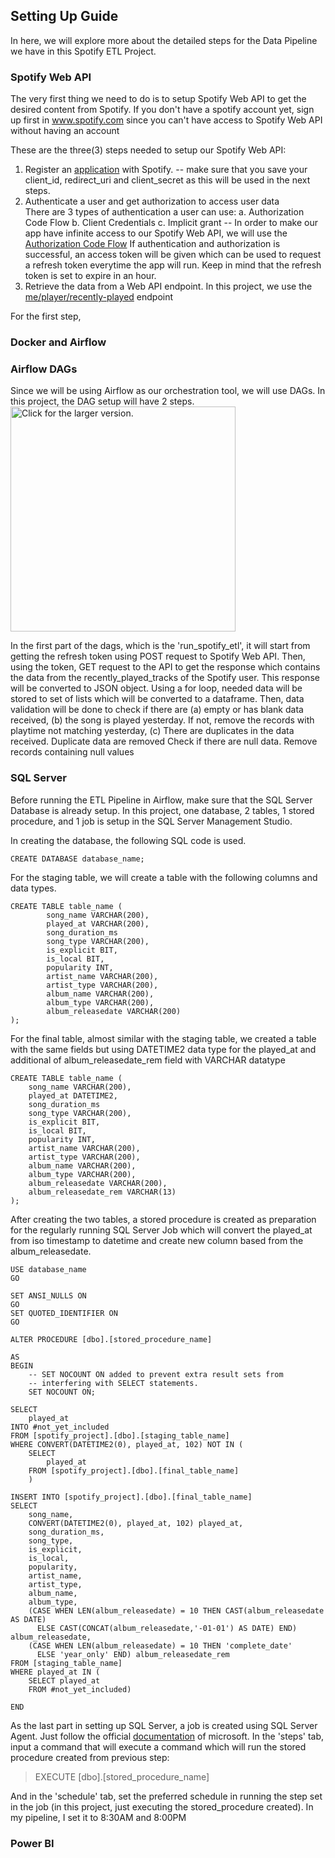 ## Setting Up Guide

In here, we will explore more about the detailed steps for the Data Pipeline we have in this Spotify ETL Project.

### Spotify Web API
The very first thing we need to do is to setup Spotify Web API to get the desired content from Spotify. If you don't have a spotify account yet, sign up first in www.spotify.com since you can't have access to Spotify Web API without having an account

These are the three(3) steps needed to setup our Spotify Web API:
1. Register an [application](https://developer.spotify.com/documentation/general/guides/authorization/app-settings/) with Spotify.
-- make sure that you save your client_id, redirect_uri and client_secret as this will be used in the next steps.
3. Authenticate a user and get authorization to access user data </br>
There are 3 types of authentication a user can use:
a. Authorization Code Flow
b. Client Credentials
c. Implicit grant
-- In order to make our app have infinite access to our Spotify Web API, we will use the [Authorization Code Flow](https://developer.spotify.com/documentation/general/guides/authorization/code-flow/) If authentication and authorization is successful, an access token will be given which can be used to request a refresh token everytime the app will run. Keep in mind that the refresh token is set to expire in an hour. 
5. Retrieve the data from a Web API endpoint. In this project, we use the [me/player/recently-played](https://developer.spotify.com/documentation/web-api/reference/#/operations/get-recently-played) endpoint

For the first step,


### Docker and Airflow
### Airflow DAGs
Since we will be using Airflow as our orchestration tool, we will use DAGs. In this project, the DAG setup will have 2 steps.
<a href="https://drive.google.com/uc?export=view&id="><img src="https://drive.google.com/uc?export=view&id=1TNmztfTaKUKNzUp2sgzMy2N_GPf8U3X_" style="width: 360px; max-width: 100%; height: auto" title="Click for the larger version." /></a>

In the first part of the dags, which is the 'run_spotify_etl', it will start from getting the refresh token using POST request to Spotify Web API. Then, using the token, GET request to the API to get the response which contains the data from the recently_played_tracks of the Spotify user. This response will be converted to JSON object. Using a for loop, needed data will be stored to set of lists which will be converted to a dataframe. Then, data validation will be done to check if there are (a) empty or has blank data received, (b) the song is played yesterday. If not, remove the records with playtime not matching yesterday, (c) There are duplicates in the data received. Duplicate data are removed
Check if there are null data. Remove records containing null values

### SQL Server
Before running the ETL Pipeline in Airflow, make sure that the SQL Server Database is already setup. In this project, one database, 2 tables, 1 stored procedure, and 1 job is setup in the SQL Server Management Studio.

In creating the database, the following SQL code is used.
```
CREATE DATABASE database_name;
```

For the staging table, we will create a table with the following columns and data types.
```
CREATE TABLE table_name (
        song_name VARCHAR(200),
        played_at VARCHAR(200),
        song_duration_ms
        song_type VARCHAR(200),
        is_explicit BIT,
        is_local BIT,
        popularity INT,
        artist_name VARCHAR(200),
        artist_type VARCHAR(200),
        album_name VARCHAR(200),
        album_type VARCHAR(200),
        album_releasedate VARCHAR(200)
);
```
For the final table, almost similar with the staging table, we created a table with the same fields but using DATETIME2 data type for the played_at and additional of album_releasedate_rem field with VARCHAR datatype
```
CREATE TABLE table_name (
    song_name VARCHAR(200),
    played_at DATETIME2,
    song_duration_ms
    song_type VARCHAR(200),
    is_explicit BIT,
    is_local BIT,
    popularity INT,
    artist_name VARCHAR(200),
    artist_type VARCHAR(200),
    album_name VARCHAR(200),
    album_type VARCHAR(200),
    album_releasedate VARCHAR(200),
    album_releasedate_rem VARCHAR(13)
);
```
After creating the two tables, a stored procedure is created as preparation for the regularly running SQL Server Job which will convert the played_at from iso timestamp to datetime and create new column based from the album_releasedate.
```
USE database_name
GO

SET ANSI_NULLS ON
GO
SET QUOTED_IDENTIFIER ON
GO

ALTER PROCEDURE [dbo].[stored_procedure_name]

AS
BEGIN
	-- SET NOCOUNT ON added to prevent extra result sets from
	-- interfering with SELECT statements.
	SET NOCOUNT ON;

SELECT
    played_at
INTO #not_yet_included
FROM [spotify_project].[dbo].[staging_table_name]
WHERE CONVERT(DATETIME2(0), played_at, 102) NOT IN (
    SELECT
        played_at
    FROM [spotify_project].[dbo].[final_table_name]
    )

INSERT INTO [spotify_project].[dbo].[final_table_name]
SELECT
    song_name,
    CONVERT(DATETIME2(0), played_at, 102) played_at,
    song_duration_ms,
    song_type,
    is_explicit,
    is_local,
    popularity,
    artist_name,
    artist_type,
    album_name,
    album_type,
    (CASE WHEN LEN(album_releasedate) = 10 THEN CAST(album_releasedate AS DATE)
      ELSE CAST(CONCAT(album_releasedate,'-01-01') AS DATE) END) album_releasedate,
    (CASE WHEN LEN(album_releasedate) = 10 THEN 'complete_date'
      ELSE 'year_only' END) album_releasedate_rem
FROM [staging_table_name]
WHERE played_at IN (
    SELECT played_at
    FROM #not_yet_included)

END
```

As the last part in setting up SQL Server, a job is created using SQL Server Agent. Just follow the official [documentation](https://docs.microsoft.com/en-us/sql/ssms/agent/create-a-job?view=sql-server-ver16) of microsoft.
In the 'steps' tab, input a command that will execute a command which will run the stored procedure created from previous step:
> EXECUTE [dbo].[stored_procedure_name]

And in the 'schedule' tab, set the preferred schedule in running the step set in the job (in this project, just executing the stored_procedure created).
In my pipeline, I set it to 8:30AM and 8:00PM

### Power BI
